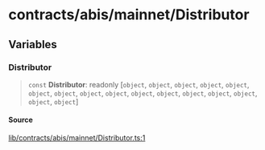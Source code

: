 # contracts/abis/mainnet/Distributor

## Variables

### Distributor

> `const` **Distributor**: readonly [`object`, `object`, `object`, `object`, `object`, `object`, `object`, `object`, `object`, `object`, `object`, `object`, `object`, `object`, `object`, `object`]

#### Source

[lib/contracts/abis/mainnet/Distributor.ts:1](https://github.com/PufferFinance/puffer-sdk/blob/4dadb8f49937bb2533b19e1e434d0fbb731c090f/lib/contracts/abis/mainnet/Distributor.ts#L1)
